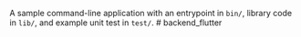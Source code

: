 A sample command-line application with an entrypoint in `bin/`, library code
in `lib/`, and example unit test in `test/`.
#   b a c k e n d _ f l u t t e r  
 